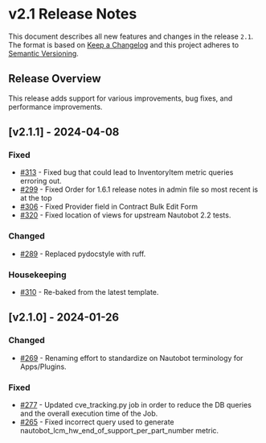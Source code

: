 # v2.1 Release Notes

This document describes all new features and changes in the release `2.1`. The format is based on [Keep a Changelog](https://keepachangelog.com/en/1.0.0/) and this project adheres to [Semantic Versioning](https://semver.org/spec/v2.0.0.html).

## Release Overview

This release adds support for various improvements, bug fixes, and performance improvements.

## [v2.1.1] - 2024-04-08

### Fixed

- [#313](https://github.com/nautobot/nautobot-app-device-lifecycle-mgmt/pull/313) - Fixed bug that could lead to InventoryItem metric queries erroring out.
- [#299](https://github.com/nautobot/nautobot-app-device-lifecycle-mgmt/pull/299) - Fixed Order for 1.6.1 release notes in admin file so most recent is at the top
- [#306](https://github.com/nautobot/nautobot-app-device-lifecycle-mgmt/pull/306) - Fixed Provider field in Contract Bulk Edit Form
- [#320](https://github.com/nautobot/nautobot-app-device-lifecycle-mgmt/pull/320) - Fixed location of views for upstream Nautobot 2.2 tests.

### Changed

- [#289](https://github.com/nautobot/nautobot-app-device-lifecycle-mgmt/pull/289)  - Replaced pydocstyle with ruff.

### Housekeeping

- [#310](https://github.com/nautobot/nautobot-app-device-lifecycle-mgmt/pull/310) - Re-baked from the latest template.


## [v2.1.0] - 2024-01-26

### Changed

- [#269](https://github.com/nautobot/nautobot-app-device-lifecycle-mgmt/pull/269) - Renaming effort to standardize on Nautobot terminology for Apps/Plugins.

### Fixed

- [#277](https://github.com/nautobot/nautobot-app-device-lifecycle-mgmt/pull/277) - Updated cve_tracking.py job in order to reduce the DB queries and the overall execution time of the Job. 
- [#265](https://github.com/nautobot/nautobot-app-device-lifecycle-mgmt/pull/265) - Fixed incorrect query used to generate nautobot_lcm_hw_end_of_support_per_part_number metric.
